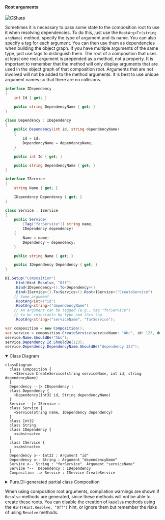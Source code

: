 #### Root arguments

[![CSharp](https://img.shields.io/badge/C%23-code-blue.svg)](../tests/Pure.DI.UsageTests/Basics/RootArgumentsScenario.cs)

Sometimes it is necessary to pass some state to the composition root to use it when resolving dependencies. To do this, just use the `RootArg<T>(string argName)` method, specify the type of argument and its name. You can also specify a tag for each argument. You can then use them as dependencies when building the object graph. If you have multiple arguments of the same type, just use tags to distinguish them. The root of a composition that uses at least one root argument is prepended as a method, not a property. It is important to remember that the method will only display arguments that are used in the object graph of that composition root. Arguments that are not involved will not be added to the method arguments. It is best to use unique argument names so that there are no collisions.

```c#
interface IDependency
{
    int Id { get; }

    public string DependencyName { get; }
}

class Dependency : IDependency
{
    public Dependency(int id, string dependencyName)
    {
        Id = id;
        DependencyName = dependencyName;
    }

    public int Id { get; }

    public string DependencyName { get; }
}

interface IService
{
    string Name { get; }

    IDependency Dependency { get; }
}

class Service : IService
{
    public Service(
        [Tag("forService")] string name,
        IDependency dependency)
    {
        Name = name;
        Dependency = dependency;
    }

    public string Name { get; }

    public IDependency Dependency { get; }
}

DI.Setup("Composition")
    .Hint(Hint.Resolve, "Off")
    .Bind<IDependency>().To<Dependency>()
    .Bind<IService>().To<Service>().Root<IService>("CreateService")
    // Some argument
    .RootArg<int>("id")
    .RootArg<string>("dependencyName")
    // An argument can be tagged (e.g., tag "forService")
    // to be injectable by type and this tag
    .RootArg<string>("serviceName", "forService");

var composition = new Composition();
var service = composition.CreateService(serviceName: "Abc", id: 123, dependencyName: "dependency 123");
service.Name.ShouldBe("Abc");
service.Dependency.Id.ShouldBe(123);
service.Dependency.DependencyName.ShouldBe("dependency 123");
```

<details open>
<summary>Class Diagram</summary>

```mermaid
classDiagram
  class Composition {
    +IService CreateService(string serviceName, int id, string dependencyName)
  }
  Dependency --|> IDependency : 
  class Dependency {
    +Dependency(Int32 id, String dependencyName)
  }
  Service --|> IService : 
  class Service {
    +Service(String name, IDependency dependency)
  }
  class Int32
  class String
  class IDependency {
    <<abstract>>
  }
  class IService {
    <<abstract>>
  }
  Dependency o-- Int32 : Argument "id"
  Dependency o-- String : Argument "dependencyName"
  Service o-- String : "forService"  Argument "serviceName"
  Service *--  Dependency : IDependency
  Composition ..> Service : IService CreateService
```

</details>

<details>
<summary>Pure.DI-generated partial class Composition</summary><blockquote>

```c#
partial class Composition
{
  private readonly global::System.IDisposable[] _disposableSingletonsM10D07di;
  
  public Composition()
  {
    _disposableSingletonsM10D07di = new global::System.IDisposable[0];
  }
  
  internal Composition(Composition parent)
  {
    _disposableSingletonsM10D07di = new global::System.IDisposable[0];
  }
  
  #region Composition Roots
  [global::System.Runtime.CompilerServices.MethodImpl((global::System.Runtime.CompilerServices.MethodImplOptions)0x300)]
  public Pure.DI.UsageTests.Basics.RootArgumentsScenario.IService CreateService(string serviceName, int id, string dependencyName)
  {
    var transientM10D07di1 = new Pure.DI.UsageTests.Basics.RootArgumentsScenario.Dependency(id, dependencyName);
    var transientM10D07di0 = new Pure.DI.UsageTests.Basics.RootArgumentsScenario.Service(serviceName, transientM10D07di1);
    return transientM10D07di0;
  }
  #endregion
  
  
  public override string ToString()
  {
    return
      "classDiagram\n" +
        "  class Composition {\n" +
          "    +IService CreateService(string serviceName, int id, string dependencyName)\n" +
        "  }\n" +
        "  Dependency --|> IDependency : \n" +
        "  class Dependency {\n" +
          "    +Dependency(Int32 id, String dependencyName)\n" +
        "  }\n" +
        "  Service --|> IService : \n" +
        "  class Service {\n" +
          "    +Service(String name, IDependency dependency)\n" +
        "  }\n" +
        "  class Int32\n" +
        "  class String\n" +
        "  class IDependency {\n" +
          "    <<abstract>>\n" +
        "  }\n" +
        "  class IService {\n" +
          "    <<abstract>>\n" +
        "  }\n" +
        "  Dependency o-- Int32 : Argument \"id\"\n" +
        "  Dependency o-- String : Argument \"dependencyName\"\n" +
        "  Service o-- String : \"forService\"  Argument \"serviceName\"\n" +
        "  Service *--  Dependency : IDependency\n" +
        "  Composition ..> Service : IService CreateService";
  }
}
```

</blockquote></details>


When using composition root arguments, compilation warnings are shown if `Resolve` methods are generated, since these methods will not be able to create these roots. You can disable the creation of `Resolve` methods using the `Hint(Hint.Resolve, "Off")` hint, or ignore them but remember the risks of using `Resolve` methods.
